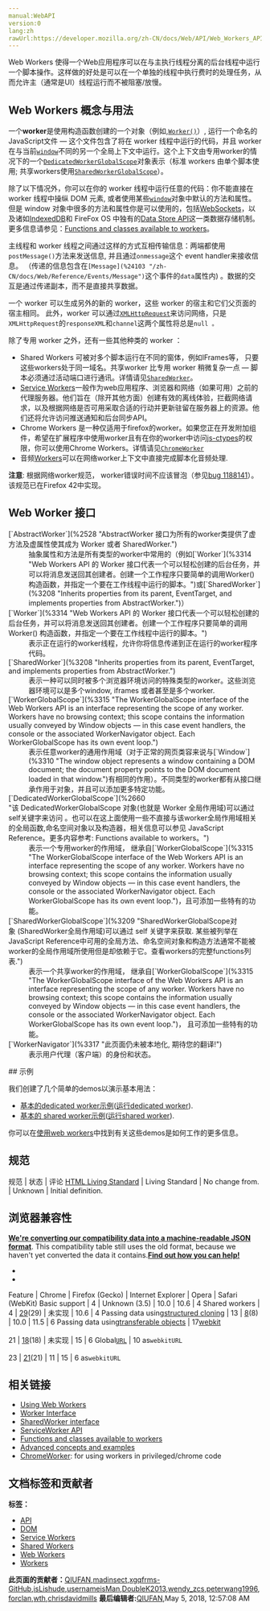 ```yaml
---
manual:WebAPI
version:0
lang:zh
rawUrl:https://developer.mozilla.org/zh-CN/docs/Web/API/Web_Workers_API
---
```






Web Workers 使得一个Web应用程序可以在与主执行线程分离的后台线程中运行一个脚本操作。这样做的好处是可以在一个单独的线程中执行费时的处理任务，从而允许主（通常是UI）线程运行而不被阻塞/放慢。


## Web Workers 概念与用法<a name="Web_Workers_概念与用法"></a>


一个**worker**是使用构造函数创建的一个对象（例如,[`Worker()`](%3386 "Worker() 构造函数创建一个 Worker 对象，该对象执行指定的URL脚本。这个脚本必须遵守 同源策略 。")）, 运行一个命名的 JavaScript文件 — 这个文件包含了将在 worker 线程中运行的代码，并且 worker 在与当前[`window`](%3310 "The window object represents a window containing a DOM document; the document property points to the DOM document loaded in that window.")不同的另一个全局上下文中运行。这个上下文由专用worker的情况下的一个[`DedicatedWorkerGlobalScope`](%2660 "该 DedicatedWorkerGlobalScope 对象(也就是 Worker 全局作用域)可以通过 self关键字来访问 。也可以在这上面使用一些不直接与该worker全局作用域相关的全局函数,命名空间对象以及构造器，相关信息可以参见 JavaScript Reference。更多内容参考: Functions available to workers。")对象表示（标准 workers 由单个脚本使用; 共享workers使用[`SharedWorkerGlobalScope`](%3209 "SharedWorkerGlobalScope对象 (SharedWorker全局作用域)可以通过 self 关键字来获取. 某些被列举在 JavaScript Reference中可用的全局方法、命名空间对象和构造方法通常不能被worker的全局作用域所使用但是却依赖于它。查看workers的完整functions列表.")）。



除了以下情况外，你可以在你的 worker 线程中运行任意的代码：你不能直接在 worker 线程中操纵 DOM 元素, 或者使用某些[`window`](%3310 "The window object represents a window containing a DOM document; the document property points to the DOM document loaded in that window.")对象中默认的方法和属性。 但是 window 对象中很多的方法和属性你是可以使用的，包括[WebSockets](%24101 "")，以及诸如[IndexedDB](%13850 "")和 FireFox OS 中独有的[Data Store API](%15520 "")这一类数据存储机制。更多信息请参见：[Functions and classes available to workers](%24102 "")。



主线程和 worker 线程之间通过这样的方式互相传输信息：两端都使用`postMessage()`方法来发送信息, 并且通过`onmessage`这个 event handler来接收信息。 （传递的信息包含在`[Message](%24103 "/zh-CN/docs/Web/Reference/Events/Message")`这个事件的`data`属性内) 。数据的交互是通过传递副本，而不是直接共享数据。



一个 worker 可以生成另外的新的 worker，这些 worker 的宿主和它们父页面的宿主相同。 此外，worker 可以通过[`XMLHttpRequest`](%21455 "En/XMLHttpRequest")来访问网络，只是`XMLHttpRequest`的`responseXML`和`channel`这两个属性将总是`null 。`



除了专用 worker 之外，还有一些其他种类的 worker ：


* Shared Workers 可被对多个脚本运行在不同的窗体，例如IFrames等， 只要这些workers处于同一域名。共享worker 比专用 worker 稍微复杂一点 — 脚本必须通过活动端口进行通讯。详情请见[`SharedWorker`](%3208 "Inherits properties from its parent, EventTarget, and implements properties from AbstractWorker.")。
* [Service Workers](%24104 "")一般作为web应用程序、浏览器和网络（如果可用）之前的代理服务器。他们旨在（除开其他方面）创建有效的离线体验，拦截网络请求，以及根据网络是否可用采取合适的行动并更新驻留在服务器上的资源。他们还将允许访问推送通知和后台同步API。
* Chrome Workers 是一种仅适用于firefox的worker。如果您正在开发附加组件，希望在扩展程序中使用worker且有在你的worker中访问[js-ctypes](%4846 "en/js-ctypes")的权限，你可以使用Chrome Workers。详情请见[`ChromeWorker`](%2610 "此页面仍未被本地化, 期待您的翻译!")
* 音频[Workers](%18398 "")可以在网络worker上下文中直接完成脚本化音频处理.


**注意**: 根据网络worker规范， worker错误时间不应该冒泡（参见[bug 1188141](%24105 "FIXED: Worker error events should not bubble")）。该规范已在Firefox 42中实现。



## Web Worker 接口<a name="Web_Worker_接口"></a>
<dl><dt id=''>[`AbstractWorker`](%2528 "AbstractWorker 接口为所有的worker类提供了虚方法及虚属性使其成为 Worker 或者 SharedWorker.")</dt><dd>抽象属性和方法是所有类型的worker中常用的（例如[`Worker`](%3314 "Web Workers API 的 Worker 接口代表一个可以轻松创建的后台任务，并可以将消息发送回其创建者。创建一个工作程序只要简单的调用Worker() 构造函数，并指定一个要在工作线程中运行的脚本。")或[`SharedWorker`](%3208 "Inherits properties from its parent, EventTarget, and implements properties from AbstractWorker.")）</dd><dt id=''>[`Worker`](%3314 "Web Workers API 的 Worker 接口代表一个可以轻松创建的后台任务，并可以将消息发送回其创建者。创建一个工作程序只要简单的调用Worker() 构造函数，并指定一个要在工作线程中运行的脚本。")</dt><dd>表示正在运行的worker线程，允许你将信息传递到正在运行的worker程序代码。</dd><dt id=''>[`SharedWorker`](%3208 "Inherits properties from its parent, EventTarget, and implements properties from AbstractWorker.")</dt><dd>表示一种可以同时被多个浏览器环境访问的特殊类型的worker。这些浏览器环境可以是多个window, iframes 或者甚至是多个worker.</dd><dt id=''>[`WorkerGlobalScope`](%3315 "The WorkerGlobalScope interface of the Web Workers API is an interface representing the scope of any worker. Workers have no browsing context; this scope contains the information usually conveyed by Window objects — in this case event handlers, the console or the associated WorkerNavigator object. Each WorkerGlobalScope has its own event loop.")</dt><dd>表示任意worker的通用作用域（对于正常的网页类容来说与[`Window`](%3310 "The window object represents a window containing a DOM document; the document property points to the DOM document loaded in that window.")有相同的作用）。不同类型的worker都有从接口继承作用于对象，并且可以添加更多特定功能。</dd><dt id=''>[`DedicatedWorkerGlobalScope`](%2660 "该 DedicatedWorkerGlobalScope 对象(也就是 Worker 全局作用域)可以通过 self关键字来访问 。也可以在这上面使用一些不直接与该worker全局作用域相关的全局函数,命名空间对象以及构造器，相关信息可以参见 JavaScript Reference。更多内容参考: Functions available to workers。")</dt><dd>表示一个专用worker的作用域， 继承自[`WorkerGlobalScope`](%3315 "The WorkerGlobalScope interface of the Web Workers API is an interface representing the scope of any worker. Workers have no browsing context; this scope contains the information usually conveyed by Window objects — in this case event handlers, the console or the associated WorkerNavigator object. Each WorkerGlobalScope has its own event loop.")，且可添加一些特有的功能。</dd><dt id=''>[`SharedWorkerGlobalScope`](%3209 "SharedWorkerGlobalScope对象 (SharedWorker全局作用域)可以通过 self 关键字来获取. 某些被列举在 JavaScript Reference中可用的全局方法、命名空间对象和构造方法通常不能被worker的全局作用域所使用但是却依赖于它。查看workers的完整functions列表.")</dt><dd>表示一个共享worker的作用域， 继承自[`WorkerGlobalScope`](%3315 "The WorkerGlobalScope interface of the Web Workers API is an interface representing the scope of any worker. Workers have no browsing context; this scope contains the information usually conveyed by Window objects — in this case event handlers, the console or the associated WorkerNavigator object. Each WorkerGlobalScope has its own event loop.")， 且可添加一些特有的功能。</dd><dt id=''>[`WorkerNavigator`](%3317 "此页面仍未被本地化, 期待您的翻译!")</dt><dd>表示用户代理（客户端）的身份和状态。</dd></dl>
## 示例<a name="示例"></a>


我们创建了几个简单的demos以演示基本用法：


* [基本的dedicated worker示例](%3387 "")([运行dedicated worker](%3388 "")).
* [基本的 shared worker示例](%3389 "")([运行shared worker](%3390 "")).


你可以在[使用web workers](%18586 "")中找到有关这些demos是如何工作的更多信息。


## 规范<a name="规范"></a>
规范 | 状态 | 评论 
[HTML Living Standard](%24106 "HTML Living Standard") | Living Standard | No change from. 
 | Unknown | Initial definition. 


## 浏览器兼容性<a name="浏览器兼容性"></a>


**[We&#39;re converting our compatibility data into a machine-readable JSON format](%3344 "")**. This compatibility table still uses the old format, because we haven&#39;t yet converted the data it contains.**[Find out how you can help!](%3392 "")**


* 
* 
Feature | Chrome | Firefox (Gecko) | Internet Explorer | Opera | Safari (WebKit) 
Basic support | 4 | Unknown (3.5) | 10.0 | 10.6 | 4 
Shared workers | 4 | [29](%6948 "Released on 2014-04-29.")(29) | 未实现 | 10.6 | 4 
Passing data using[structured cloning](%13643 "The structured clone algorithm") | 13 | [8](%4162 "Released on 2011-11-08.")(8) | 10.0 | 11.5 | 6 
Passing data using[transferable objects](%24107 "http://dev.w3.org/html5/spec/common-dom-interfaces.html#transferable-objects") | 17[webkit](%3568 "The name of this feature is prefixed with 'webkit' as this browser considers it experimental")<br></br>21 | [18](%12622 "Released on 2013-01-08.")(18) | 未实现 | 15 | 6 
Global[`URL`](%19243 "Window.URL 属性返回一个对象，它提供了用于创建和管理对象URLs的静态方法。它也可以作为一个构造函数被调用来构造 URL 对象。") | 10 as`webkitURL`<br></br>23 | [21](%12554 "Released on 2013-05-14.")(21) | 11 | 15 | 6 as`webkitURL` 





## 相关链接<a name="相关链接"></a>

* [Using Web Workers](%24108 "")
* [Worker Interface](%4847 "")
* [SharedWorker interface](%14067 "")
* [ServiceWorker API](%4317 "")
* [Functions and classes available to workers](%24102 "")
* [Advanced concepts and examples](%24109 "")
* [ChromeWorker](%4845 ""): for using workers in privileged/chrome code



## 文档标签和贡献者
**标签：**
* [API](%50 "")
* [DOM](%456 "")
* [Service Workers](%4709 "")
* [Shared Workers](%24110 "")
* [Web Workers](%3395 "")
* [Workers](%4862 "")

**此页面的贡献者：**[QIUFAN](%24111 ""),[madinsect](%24112 ""),[xgqfrms-GitHub](%57 ""),[isLishude](%24113 ""),[usernameisMan](%24114 ""),[DoubleK2013](%24115 ""),[wendy_zcs](%24116 ""),[peterwang1996](%22041 ""),[forclan](%24117 ""),[wth](%126 ""),[chrisdavidmills](%3495 "")
**最后编辑者:**[QIUFAN](%24111 ""),<time>May 5, 2018, 12:57:08 AM</time>


